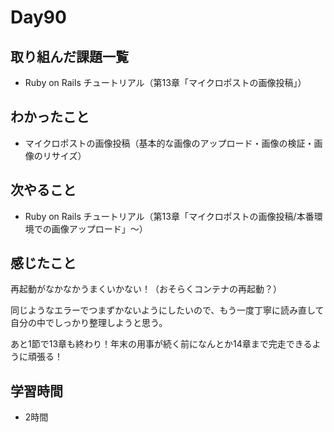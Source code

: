 # Day90
## 取り組んだ課題一覧
- Ruby on Rails チュートリアル（第13章「マイクロポストの画像投稿」）
## わかったこと
- マイクロポストの画像投稿（基本的な画像のアップロード・画像の検証・画像のリサイズ）
## 次やること
- Ruby on Rails チュートリアル（第13章「マイクロポストの画像投稿/本番環境での画像アップロード」〜）
## 感じたこと
再起動がなかなかうまくいかない！（おそらくコンテナの再起動？）
 
同じようなエラーでつまずかないようにしたいので、もう一度丁寧に読み直して自分の中でしっかり整理しようと思う。
 
あと1節で13章も終わり！年末の用事が続く前になんとか14章まで完走できるように頑張る！
## 学習時間
- 2時間
